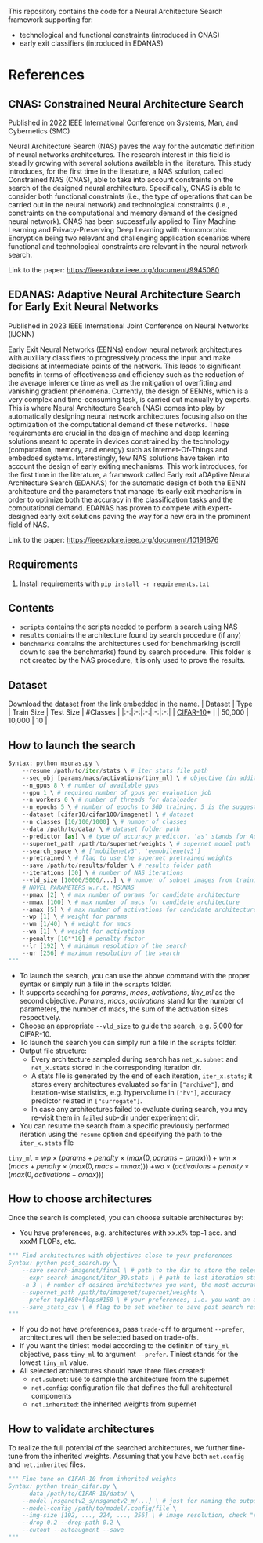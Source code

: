 This repository contains the code for a Neural Architecture Search framework supporting for:
- technological and functional constraints (introduced in CNAS)
- early exit classifiers (introduced in EDANAS)

# References

## CNAS: Constrained Neural Architecture Search
Published in 2022 IEEE International Conference on Systems, Man, and Cybernetics (SMC)

Neural Architecture Search (NAS) paves the way for the automatic definition of neural networks architectures. The research interest in this field is steadily growing with several solutions available in the literature. This study introduces, for the first time in the literature, a NAS solution, called Constrained NAS (CNAS), able to take into account constraints on the search of the designed neural architecture. Specifically, CNAS is able to consider both functional constraints (i.e., the type of operations that can be carried out in the neural network) and technological constraints (i.e., constraints on the computational and memory demand of the designed neural network). CNAS has been successfully applied to Tiny Machine Learning and Privacy-Preserving Deep Learning with Homomorphic Encryption being two relevant and challenging application scenarios where functional and technological constraints are relevant in the neural network search.

Link to the paper: https://ieeexplore.ieee.org/document/9945080

## EDANAS: Adaptive Neural Architecture Search for Early Exit Neural Networks
Published in 2023 IEEE International Joint Conference on Neural Networks (IJCNN)

Early Exit Neural Networks (EENNs) endow neural network architectures with auxiliary classifiers to progressively process the input and make decisions at intermediate points of the network. This leads to significant benefits in terms of effectiveness and efficiency such as the reduction of the average inference time as well as the mitigation of overfitting and vanishing gradient phenomena. Currently, the design of EENNs, which is a very complex and time-consuming task, is carried out manually by experts. This is where Neural Architecture Search (NAS) comes into play by automatically designing neural network architectures focusing also on the optimization of the computational demand of these networks. These requirements are crucial in the design of machine and deep learning solutions meant to operate in devices constrained by the technology (computation, memory, and energy) such as Internet-Of-Things and embedded systems. Interestingly, few NAS solutions have taken into account the design of early exiting mechanisms. This work introduces, for the first time in the literature, a framework called Early exit aDAptive Neural Architecture Search (EDANAS) for the automatic design of both the EENN architecture and the parameters that manage its early exit mechanism in order to optimize both the accuracy in the classification tasks and the computational demand. EDANAS has proven to compete with expert-designed early exit solutions paving the way for a new era in the prominent field of NAS.

Link to the paper: https://ieeexplore.ieee.org/document/10191876

## Requirements

1. Install requirements with `pip install -r requirements.txt`

## Contents

- `scripts` contains the scripts needed to perform a search using NAS
- `results` contains the architecture found by search procedure (if any)
- `benchmarks` contains the architectures used for benchmarking (scroll down to see the benchmarks) found by search procedure. This folder is not created by the NAS procedure, it is only used to prove the results.

## Dataset
Download the dataset from the link embedded in the name.
| Dataset | Type | Train Size | Test Size | #Classes |
|:-:|:-:|:-:|:-:|:-:|
| [CIFAR-10](https://www.cs.toronto.edu/~kriz/cifar.html)* |  | 50,000 | 10,000 | 10 |

## How to launch the search
```python
Syntax: python msunas.py \
    --resume /path/to/iter/stats \ # iter stats file path
    --sec_obj [params/macs/activations/tiny_ml] \ # objective (in addition to top-1 acc)
    --n_gpus 8 \ # number of available gpus
    --gpu 1 \ # required number of gpus per evaluation job
    --n_workers 0 \ # number of threads for dataloader
    --n_epochs 5 \ # number of epochs to SGD training. 5 is the suggested value.
    --dataset [cifar10/cifar100/imagenet] \ # dataset 
    --n_classes [10/100/1000] \ # number of classes
    --data /path/to/data/ \ # dataset folder path
    --predictor [as] \ # type of accuracy predictor. 'as' stands for Adaptive Switching
    --supernet_path /path/to/supernet/weights \ # supernet model path
    --search_space \ # ['mobilenetv3', 'eemobilenetv3']
    --pretrained \ # flag to use the supernet pretrained weights
    --save /path/to/results/folder \ # results folder path
    --iterations [30] \ # number of NAS iterations
    --vld_size [10000/5000/...] \ # number of subset images from training set to guide search 
    # NOVEL PARAMETERS w.r.t. MSUNAS
    --pmax [2] \ # max number of params for candidate architecture
    --mmax [100] \ # max number of macs for candidate architecture
    --amax [5] \ # max number of activations for candidate architecture
    --wp [1] \ # weight for params
    --wm [1/40] \ # weight for macs
    --wa [1] \ # weight for activations
    --penalty [10**10] # penalty factor
    --lr [192] \ # minimum resolution of the search
    --ur [256] # maximum resolution of the search
"""
```
- To launch the search, you can use the above command with the proper syntax or simply run a file in the `scripts` folder.
- It supports searching for *params*, *macs*, *activations*, *tiny_ml* as the second objective. *Params*, *macs*, *activations* stand for the number of parameters, the number of macs, the sum of the activation sizes respectively.
- Choose an appropriate `--vld_size` to guide the search, e.g. 5,000 for CIFAR-10.
- To launch the search you can simply run a file in the `scripts` folder.
- Output file structure:
  - Every architecture sampled during search has `net_x.subnet` and `net_x.stats` stored in the corresponding iteration dir. 
  - A stats file is generated by the end of each iteration, `iter_x.stats`; it stores every architectures evaluated so far in `["archive"]`, and iteration-wise statistics, e.g. hypervolume in `["hv"]`, accuracy predictor related in `["surrogate"]`.
  - In case any architectures failed to evaluate during search, you may re-visit them in `failed` sub-dir under experiment dir. 
- You can resume the search from a specific previously performed iteration using the `resume` option and specifying the path to the `iter_x.stats` file
  
  
`tiny_ml` = 
$wp \times (params + penalty \times (max(0,params - pmax))) + wm \times (macs + penalty \times (max(0,macs - mmax)))$
$+ wa \times (activations + penalty \times (max(0,activations - amax)))$

## How to choose architectures
Once the search is completed, you can choose suitable architectures by:
- You have preferences, e.g. architectures with xx.x% top-1 acc. and xxxM FLOPs, etc.
```python
""" Find architectures with objectives close to your preferences
Syntax: python post_search.py \
    --save search-imagenet/final \ # path to the dir to store the selected architectures
    --expr search-imagenet/iter_30.stats \ # path to last iteration stats file in experiment dir
    -n 3 \ # number of desired architectures you want, the most accurate archecture will always be selected 
    --supernet_path /path/to/imagenet/supernet/weights \
    --prefer top1#80+flops#150 \ # your preferences, i.e. you want an architecture with 80% top-1 acc. and 150M FLOPs 
    --save_stats_csv \ # flag to be set whether to save post search results 
"""
```
- If you do not have preferences, pass `trade-off` to argument `--prefer`, architectures will then be selected based on trade-offs. 
- If you want the tiniest model according to the definitin of `tiny_ml` objective, pass `tiny_ml` to argument `--prefer`. Tiniest stands for the lowest `tiny_ml`   value.
- All selected architectures should have three files created:
  - `net.subnet`: use to sample the architecture from the supernet
  - `net.config`: configuration file that defines the full architectural components
  - `net.inherited`: the inherited weights from supernet
  
## How to validate architectures
To realize the full potential of the searched architectures, we further fine-tune from the inherited weights. Assuming that you have both `net.config` and `net.inherited` files. 

```python
""" Fine-tune on CIFAR-10 from inherited weights
Syntax: python train_cifar.py \
    --data /path/to/CIFAR-10/data/ \
    --model [nsganetv2_s/nsganetv2_m/...] \ # just for naming the output dir
    --model-config /path/to/model/.config/file \
    --img-size [192, ..., 224, ..., 256] \ # image resolution, check "r" in net.subnet
    --drop 0.2 --drop-path 0.2 \
    --cutout --autoaugment --save
"""
```
